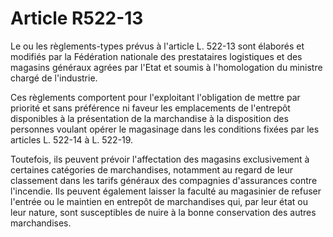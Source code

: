# Article R522-13

Le ou les règlements-types prévus à l'article L. 522-13 sont élaborés et modifiés par la Fédération nationale des prestataires logistiques et des magasins généraux agrées par l'Etat et soumis à l'homologation du ministre chargé de l'industrie.

Ces règlements comportent pour l'exploitant l'obligation de mettre par priorité et sans préférence ni faveur les emplacements de l'entrepôt disponibles à la présentation de la marchandise à la disposition des personnes voulant opérer le magasinage dans les conditions fixées par les articles L. 522-14 à L. 522-19.

Toutefois, ils peuvent prévoir l'affectation des magasins exclusivement à certaines catégories de marchandises, notamment au regard de leur classement dans les tarifs généraux des compagnies d'assurances contre l'incendie. Ils peuvent également laisser la faculté au magasinier de refuser l'entrée ou le maintien en entrepôt de marchandises qui, par leur état ou leur nature, sont susceptibles de nuire à la bonne conservation des autres marchandises.
